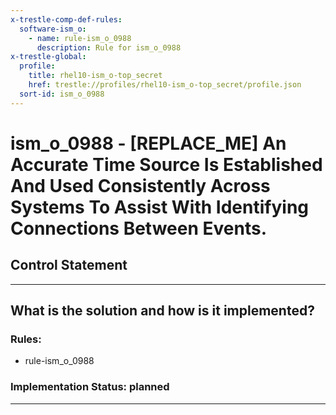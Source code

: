 ```yaml
---
x-trestle-comp-def-rules:
  software-ism_o:
    - name: rule-ism_o_0988
      description: Rule for ism_o_0988
x-trestle-global:
  profile:
    title: rhel10-ism_o-top_secret
    href: trestle://profiles/rhel10-ism_o-top_secret/profile.json
  sort-id: ism_o_0988
---
```


# ism_o_0988 - \[REPLACE_ME\] An Accurate Time Source Is Established And Used Consistently Across Systems To Assist With Identifying Connections Between Events.

## Control Statement

______________________________________________________________________

## What is the solution and how is it implemented?

<!-- For implementation status enter one of: implemented, partial, planned, alternative, not-applicable -->

<!-- Note that the list of rules under ### Rules: is read-only and changes will not be captured after assembly to JSON -->

<!-- Add control implementation description here for control: ism_o_0988 -->

### Rules:

  - rule-ism_o_0988

### Implementation Status: planned

______________________________________________________________________
